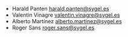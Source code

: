 - Harald Panten <harald.panten@sygel.es>
- Valentin Vinagre <valentin.vinagre@sygel.es>
- Alberto Martínez <alberto.martinez@sygel.es>
- Roger Sans <roger.sans@sygel.es>
